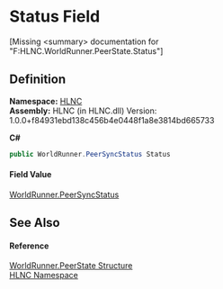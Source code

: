 # Status Field


\[Missing &lt;summary&gt; documentation for "F:HLNC.WorldRunner.PeerState.Status"\]



## Definition
**Namespace:** <a href="N_HLNC">HLNC</a>  
**Assembly:** HLNC (in HLNC.dll) Version: 1.0.0+f84931ebd138c456b4e0448f1a8e3814bd665733

**C#**
``` C#
public WorldRunner.PeerSyncStatus Status
```



#### Field Value
<a href="T_HLNC_WorldRunner_PeerSyncStatus">WorldRunner.PeerSyncStatus</a>

## See Also


#### Reference
<a href="T_HLNC_WorldRunner_PeerState">WorldRunner.PeerState Structure</a>  
<a href="N_HLNC">HLNC Namespace</a>  
